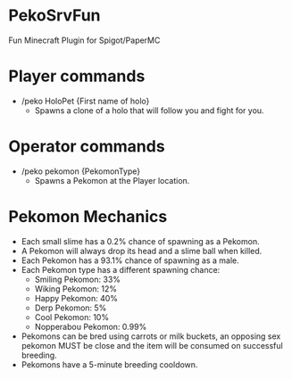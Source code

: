 # PekoSrvFun
Fun Minecraft Plugin for Spigot/PaperMC

# Player commands
 - /peko HoloPet {First name of holo}
   - Spawns a clone of a holo that will follow you and fight for you.
# Operator commands
 - /peko pekomon {PekomonType} 
   - Spawns a Pekomon at the Player location.
   
# Pekomon Mechanics
 - Each small slime has a 0.2% chance of spawning as a Pekomon.
 - A Pekomon will always drop its head and a slime ball when killed.
 - Each Pekomon has a 93.1% chance of spawning as a male.
 - Each Pekomon type has a different spawning chance:
   - Smiling Pekomon: 33%
   - Wiking Pekomon: 12%
   - Happy Pekomon: 40%
   - Derp Pekomon: 5%
   - Cool Pekomon: 10%
   - Nopperabou Pekomon: 0.99%
 - Pekomons can be bred using carrots or milk buckets, an opposing sex pekomon MUST be close and the item will be consumed on successful breeding.
 - Pekomons have a 5-minute breeding cooldown.
